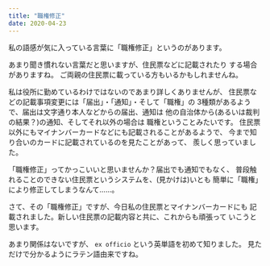 ```yaml
---
title: "職権修正"
date: 2020-04-23
---
```


私の語感が気に入っている言葉に「職権修正」というのがあります。

あまり聞き慣れない言葉だと思いますが、住民票などに記載されたり
する場合がありますね。
ご両親の住民票に載っている方もいるかもしれませんね。

私は役所に勤めているわけではないのであまり詳しくありませんが、
住民票などの記載事項変更には「届出」・「通知」・そして「職権」の
3種類があるようで、届出は文字通り本人などからの届出、通知は
他の自治体から(あるいは裁判の結果？)の通知、そしてそれ以外の場合は
職権ということみたいです。
住民票以外にもマイナンバーカードなどにも記載されることがあるようで、
今まで知り合いのカードに記載されているのを見たことがあって、
羨しく思っていました。

「職権修正」ってかっこいいと思いませんか？届出でも通知でもなく、
普段触れることのできない住民票というシステムを、(見かけは)いとも
簡単に「職権」により修正してしまうなんて……。

さて、その「職権修正」ですが、今日私の住民票とマイナンバーカードにも
記載されました。新しい住民票の記載内容と共に、これからも頑張って
いこうと思います。

あまり関係はないですが、 `ex officio` という英単語を初めて知りました。
見ただけで分かるようにラテン語由来ですね。

